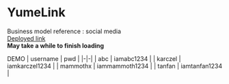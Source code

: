 # YumeLink
Business model reference : social media
<br>
[Deployed link](https://yumelink.onrender.com)
<br>
**May take a while to finish loading**

DEMO
| username | pwd |
|-|-|
| abc | iamabc1234 |
| karczel | iamkarczel1234 |
| mammothx | iammammoth1234 |
| tanfan | iamtanfan1234 |
